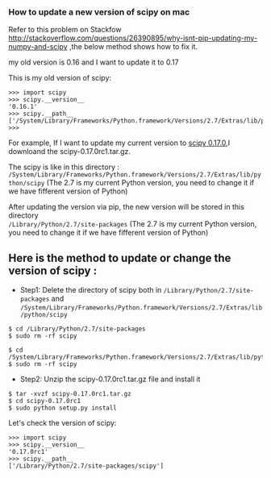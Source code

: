 ### How to update a new version of scipy on mac 

Refer to this problem on Stackfow http://stackoverflow.com/questions/26390895/why-isnt-pip-updating-my-numpy-and-scipy ,the below method shows how to fix it.

my old version is 0.16 and I want to update it to 0.17 

This is my old version of scipy:
```
>>> import scipy
>>> scipy.__version__
'0.16.1'
>>> scipy.__path__
['/System/Library/Frameworks/Python.framework/Versions/2.7/Extras/lib/python/scipy']
>>> 

```

For example, If I want to update my current version to [scipy 0.17.0](https://github.com/scipy/scipy/releases?after=v0.17.0rc2),I 
downloand the scipy-0.17.0rc1.tar.gz. 

The scipy is like in this directory :
 `/System/Library/Frameworks/Python.framework/Versions/2.7/Extras/lib/python/scipy`
(The 2.7 is my current Python version, you need to change it if we have fifferent version of Python)


After updating the version via pip, the new version will be stored in this directory  
`/Library/Python/2.7/site-packages`
(The 2.7 is my current Python version, you need to change it if we have fifferent version of Python)



## Here is the method to update or change the version of scipy :

- Step1: Delete the directory of scipy both in `/Library/Python/2.7/site-packages` and  `/System/Library/Frameworks/Python.framework/Versions/2.7/Extras/lib/python/scipy`

```
$ cd /Library/Python/2.7/site-packages
$ sudo rm -rf scipy

$ cd /System/Library/Frameworks/Python.framework/Versions/2.7/Extras/lib/python/
$ sudo rm -rf scipy
```
- Step2: Unzip the scipy-0.17.0rc1.tar.gz file and install it
```
$ tar -xvzf scipy-0.17.0rc1.tar.gz
$ cd scipy-0.17.0rc1
$ sudo python setup.py install
```

Let's check the version of scipy:

```
>>> import scipy
>>> scipy.__version__
'0.17.0rc1'
>>> scipy.__path__
['/Library/Python/2.7/site-packages/scipy']

```








